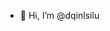 - 👋 Hi, I’m @dqinlsilu


<!---
dqinlsilu/dqinlsilu is a ✨ special ✨ repository because its `README.md` (this file) appears on your GitHub profile.
You can click the Preview link to take a look at your changes.
--->
